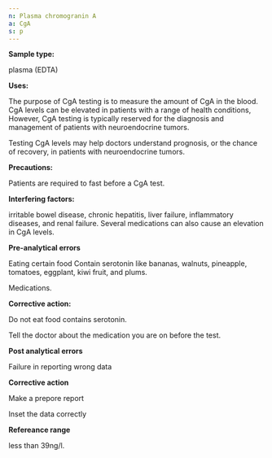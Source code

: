 ```yaml
---
n: Plasma chromogranin A
a: CgA
s: p
---
```


__Sample type:__

plasma  (EDTA) 

__Uses:__

The purpose of CgA testing is to measure the amount of CgA in the blood. CgA levels can be elevated in patients with a range of health conditions, However, CgA testing is typically reserved for the diagnosis and management of patients with neuroendocrine tumors.

Testing CgA levels may help doctors understand prognosis, or the chance of recovery, in patients with neuroendocrine tumors.

__Precautions:__

Patients are required to fast before a CgA test.

__Interfering factors:__

irritable bowel disease, chronic hepatitis, liver failure, inflammatory diseases, and renal failure. Several medications can also cause an elevation in CgA levels.

__Pre-analytical errors__

Eating certain food  Contain serotonin like bananas, walnuts, pineapple, tomatoes, eggplant, kiwi fruit, and plums.

Medications.    

__Corrective action:__

Do not eat food contains serotonin.

Tell the doctor about the medication you are on before the test.

__Post analytical errors__

Failure in reporting
wrong data

__Corrective action__

Make a prepore report

Inset the data correctly 

__Refereance range__

less than 39ng/l.